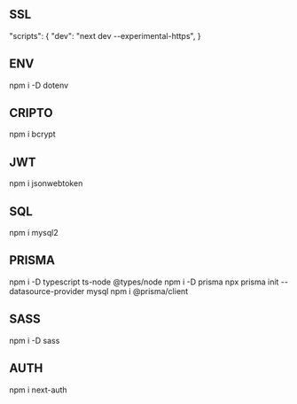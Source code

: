 ## SSL
"scripts": {
    "dev": "next dev --experimental-https",
}
## ENV
npm i -D dotenv
## CRIPTO
npm i bcrypt
## JWT
npm i jsonwebtoken
## SQL
npm i mysql2
## PRISMA
   npm i -D typescript ts-node @types/node
   npm i -D prisma
   npx prisma init --datasource-provider mysql
   npm i @prisma/client
## SASS
npm i -D sass
## AUTH
npm i next-auth